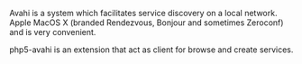 Avahi is a system which facilitates service discovery on a local network. Apple MacOS X (branded Rendezvous, Bonjour and sometimes Zeroconf) and is very convenient.

php5-avahi is an extension that act as client for browse and create services.